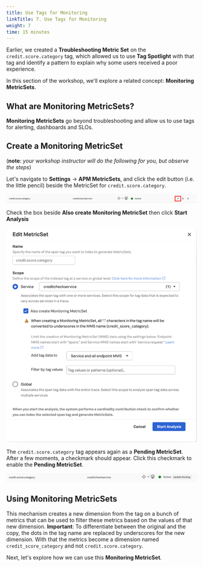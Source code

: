 ```yaml
---
title: Use Tags for Monitoring
linkTitle: 7. Use Tags for Monitoring
weight: 7
time: 15 minutes
---
```



Earlier, we created a **Troubleshooting Metric Set** on the `credit.score.category` tag, which allowed us to use **Tag Spotlight** with that tag and identify a pattern to explain why some users received a poor experience.

In this section of the workshop, we'll explore a related concept:  **Monitoring MetricSets**.

## What are Monitoring MetricSets?

**Monitoring MetricSets** go beyond troubleshooting and allow us to use tags for alerting, dashboards and SLOs.

## Create a Monitoring MetricSet

(**note**: *your workshop instructor will do the following for you, but observe the steps*)

Let's navigate to **Settings** -> **APM MetricSets**, and click the edit button (i.e. the little pencil) beside the MetricSet for `credit.score.category`.

![edit APM MetricSet](../images/edit_apm_metricset.png)

Check the box beside **Also create Monitoring MetricSet** then click **Start Analysis**

![Monitoring MetricSet](../images/monitoring_metricset.png)

The `credit.score.category` tag appears again as a **Pending MetricSet**. After a few moments, a checkmark should appear.  Click this checkmark to enable the **Pending MetricSet**.

![pending APM MetricSet](../images/update_pending_apm_metricset.png)

## Using Monitoring MetricSets

This mechanism creates a new dimension from the tag on a bunch of metrics that can be used to filter these metrics based on the values of that new dimension. **Important**: To differentiate between the original and the copy, the dots in the tag name are replaced by underscores for the new dimension. With that the metrics become a dimension named `credit_score_category` and not `credit.score.category`.

Next, let's explore how we can use this **Monitoring MetricSet**.
